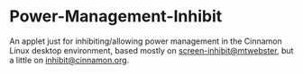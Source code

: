 # Power-Management-Inhibit
An applet just for inhibiting/allowing power management in the Cinnamon Linux desktop environment, based mostly on [screen-inhibit@mtwebster](https://github.com/linuxmint/cinnamon-spices-applets/tree/master/screen-inhibit%40mtwebster), but a little on [inhibit@cinnamon.org](https://github.com/linuxmint/cinnamon/tree/7777f456326757c76f6edbfa4c15d858284a6842/files/usr/share/cinnamon/applets/inhibit%40cinnamon.org).
